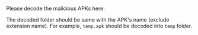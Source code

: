 Please decode the malicious APKs here.

The decoded folder should be same with the APK's name (exclude extension name). For example, `temp.apk` should be decoded into `temp` folder.
